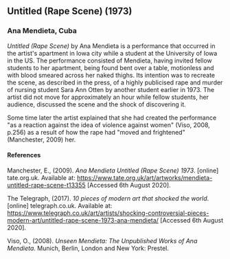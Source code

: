 ## Untitled (Rape Scene) (1973)
### Ana Mendieta, Cuba

*Untitled (Rape Scene)* by Ana Mendieta is a performance that occurred in the artist's apartment in Iowa city while a student at the University of Iowa in the US. The performance consisted of Mendieta, having invited fellow students to her apartment, being found bent over a table, motionless and with blood smeared across her naked thighs. Its intention was to recreate the scene, as described in the press, of a highly publicised rape and murder of nursing student Sara Ann Otten by another student earlier in 1973. The artist did not move for approximately an hour while fellow students, her audience, discussed the scene and the shock of discovering it.

Some time later the artist explained that she had created the performance "as a reaction against the idea of violence against women" (Viso, 2008, p.256) as a result of how the rape had "moved and frightened" (Manchester, 2009) her.


#### References
Manchester, E., (2009). *Ana Mendieta Untitled (Rape Scene) 1973*. [online] tate.org.uk. Available at: <https://www.tate.org.uk/art/artworks/mendieta-untitled-rape-scene-t13355> [Accessed 6th August 2020].

The Telegraph, (2017). *10 pieces of modern art that shocked the world*. [online] telegraph.co.uk. Available at: <https://www.telegraph.co.uk/art/artists/shocking-controversial-pieces-modern-art/untitled-rape-scene-1973-ana-mendieta/> [Accessed 6th August 2020].

Viso, O., (2008). *Unseen Mendieta: The Unpublished Works of Ana Mendieta*. Munich, Berlin, London and New York: Prestel. 